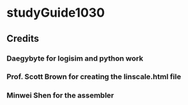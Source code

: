 # studyGuide1030
## Credits <br />

### Daegybyte for logisim and python work <br />

### Prof. Scott Brown for creating the linscale.html file <br />

### Minwei Shen for the assembler <br />
